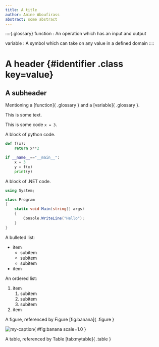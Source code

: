 ```yaml
---
title: A title
author: Amine Aboufirass
abstract: some abstract
---
```


::::{.glossary}
function
: An operation which has an input and output

variable
: A symbol which can take on any value in a defined domain
::::

# A header {#identifier .class key=value}

## A subheader

Mentioning a [function]{ .glossary } and a [variable]{ .glossary }.

This is some text.

This is some code `x = 3`.

A block of python code.

```python
def f(x):
    return x**2

if __name__=="__main__":
    x = 3
    y = f(x)
    print(y)
```

A block of .NET code.

```cs
using System;

class Program
{
    static void Main(string[] args)
    {
        Console.WriteLine("Hello");
    }
}
```

A bulleted list:

- item
    - subitem
    - subitem
    - subitem
- item

An ordered list:

1. item
    1. subitem
    1. subitem
    1. subitem
1. item

A figure, referenced by Figure [fig:banana]{ .figure }

![my-caption](banana.jpg){ #fig:banana scale=1.0 }

A table, referenced by Table [tab:mytable]{ .table }


